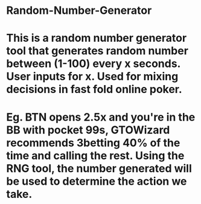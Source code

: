 # Random-Number-Generator
# This is a random number generator tool that generates random number between (1-100) every x seconds. User inputs for x. Used for mixing decisions in fast fold online poker.
# Eg. BTN opens 2.5x and you're in the BB with pocket 99s, GTOWizard recommends 3betting 40% of the time and calling the rest. Using the RNG tool, the number generated will be used to determine the action we take. 
